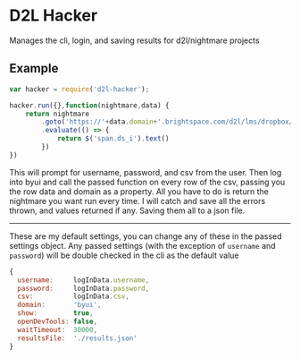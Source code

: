 # D2L Hacker
Manages the cli, login, and saving results for d2l/nightmare projects

## Example
``` javascript
var hacker = require('d2l-hacker');

hacker.run({},function(nightmare,data) {
	return nightmare
		.goto('https://'+data.domain+'.brightspace.com/d2l/lms/dropbox/admin/folders_manage.d2l?ou='+data.ou)
		.evaluate(() => {
			return $('span.ds_i').text()
		})
})
```
This will prompt for username, password, and csv from the user. 
Then log into byui and call the passed function on every row of the csv, passing you the row data and domain as a property.
All you have to do is return the nightmare you want run every time.
I will catch and save all the errors thrown, and values returned if any. Saving them all to a json file. 

---

These are my default settings, you can change any of these in the passed settings object. 
Any passed settings (with the exception of `username` and `password`) will be double checked in the cli as the default value
``` javascript
{
  username:     logInData.username,
  password:     logInData.password,
  csv:          logInData.csv,
  domain:       'byui',
  show:         true,
  openDevTools: false,
  waitTimeout:  30000,
  resultsFile:  './results.json'
}
```
